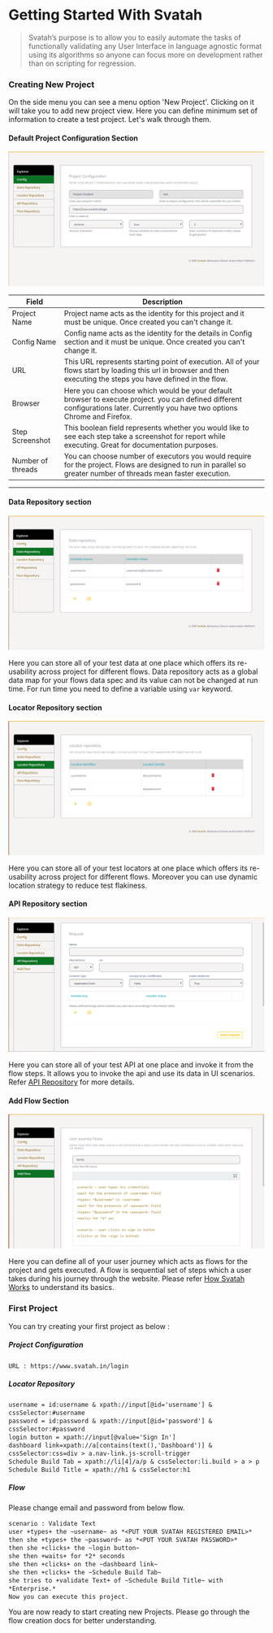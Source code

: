 # Getting Started With Svatah

> Svatah’s purpose is to allow you to easily automate the tasks of functionally validating any User Interface in language agnostic format using its algorithms so anyone can focus more on development rather than on scripting for regression.

### Creating New Project

On the side menu you can see a menu option 'New Project'. Clicking on it will take you to add new project view. Here you can define minimum set of information to create a test project. Let's walk through them.

#### Default Project Configuration Section

![Config Mode!](./../assets/images/add-config.png "Add Config")

|Field| Description|
|------|------|
|Project Name|	Project name acts as the identity for this project and it must be unique. Once created you can't change it.|
|Config Name|	Config name acts as the identity for the details in Config section and it must be unique. Once created you can't change it.|
|URL|	This URL represents starting point of execution. All of your flows start by loading this url in browser and then executing the steps you have defined in the flow.|
|Browser|	Here you can choose which would be your default browser to execute project. you can defined different configurations later. Currently you have two options Chrome and Firefox.|
|Step Screenshot|	This boolean field represents whether you would like to see each step take a screenshot for report while executing. Great for documentation purposes.|
|Number of threads|	You can choose number of executors you would require for the project. Flows are designed to run in parallel so greater number of threads mean faster execution.|

---

#### Data Repository section

![Data Repository!](./../assets/images/data-repository.png "Data Repository")

Here you can store all of your test data at one place which offers its re-usability across project for different flows. Data repository acts as a global data map for your flows data spec and its value can not be changed at run time. For run time you need to define a variable using `var` keyword.

#### Locator Repository section

![Locator Repository!](./../assets/images/locator-repository.png "Locator Repository")

Here you can store all of your test locators at one place which offers its re-usability across project for different flows. Moreover you can use dynamic location strategy to reduce test flakiness.  

#### API Repository section

![API Repository!](./../assets/images/api-repository.png "API Repository")

Here you can store all of your test API at one place and invoke it from the flow steps. It allows you to invoke the api and use its data in UI scenarios. Refer [API Repository](apiRepository.md) for more details.

#### Add Flow Section

![Add Flow!](./../assets/images/create-new-flow.png "Add Flow")

Here you can define all of your user journey which acts as flows for the project and gets executed. A flow is sequential set of steps which a user takes during his journey through the website. Please refer [How Svatah Works](howSvatahWorks.md) to understand its basics.  

### First Project

You can try creating your first project as below :

##### Project Configuration
`URL : https://www.svatah.in/login`

##### Locator Repository
```
username = id:username & xpath://input[@id='username'] & cssSelector:#username
password = id:password & xpath://input[@id='password'] & cssSelector:#password
login button = xpath://input[@value='Sign In']
dashboard link=xpath://a[contains(text(),'Dashboard')] & cssSelector:css=div > a.nav-link.js-scroll-trigger
Schedule Build Tab = xpath://li[4]/a/p & cssSelector:li.build > a > p
Schedule Build Title = xpath://h1 & cssSelector:h1
```

##### Flow

Please change email and password from below flow.

```
scenario : Validate Text
user +types+ the ~username~ as *<PUT YOUR SVATAH REGISTERED EMAIL>*
then she +types+ the ~password~ as *<PUT YOUR SVATAH PASSWORD>*
then she +clicks+ the ~login button~
she then +waits+ for *2* seconds
she then +clicks+ on the ~dashboard link~
she then +clicks+ the ~Schedule Build Tab~
she tries to +validate Text+ of ~Schedule Build Title~ with *Enterprise.*
Now you can execute this project.
```

You are now ready to start creating new Projects. Please go through the flow creation docs for better understanding.
